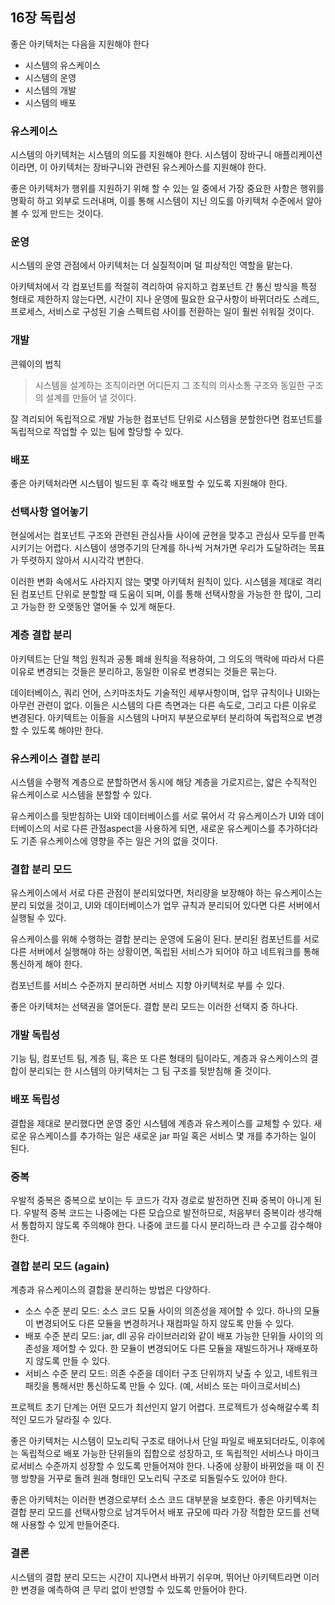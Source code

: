 ## 16장 독립성

좋은 아키텍처는 다음을 지원해야 한다

- 시스템의 유스케이스
- 시스템의 운영
- 시스템의 개발
- 시스템의 배포

### 유스케이스

시스템의 아키텍처는 시스템의 의도를 지원해야 한다.
시스템이 장바구니 애플리케이션이라면, 이 아키텍처는 장바구니와 관련된 유스케아스를 지원해야 한다.

좋은 아키텍처가 행위를 지원하기 위해 할 수 있는 일 중에서 가장 중요한 사항은 행위를 명확히 하고 외부로 드러내며, 이를 통해 시스템이 지닌 의도를 아키텍처 수준에서 알아볼 수 있게 만드는 것이다.

### 운영

시스템의 운영 관점에서 아키텍처는 더 실질적이며 덜 피상적인 역할을 맡는다.

아키텍처에서 각 컴포넌트를 적절히 격리하여 유지하고 컴포넌트 간 통신 방식을 특정 형태로 제한하지 않는다면, 시간이 지나 운영에 필요한 요구사항이 바뀌더라도 스레드, 프로세스, 서비스로 구성된 기술 스펙트럼 사이를 전환하는 일이 훨씬 쉬워질 것이다.

### 개발

콘웨이의 법칙

> 시스템을 설계하는 조직이라면 어디든지 그 조직의 의사소통 구조와 동일한 구조의 설계를 만들어 낼 것이다.

잘 격리되어 독립적으로 개발 가능한 컴포넌트 단위로 시스템을 분할한다면 컴포넌트를 독립적으로 작업할 수 있는 팀에 할당할 수 있다.

### 배포

좋은 아키텍처라면 시스템이 빌드된 후 즉각 배포할 수 있도록 지원해야 한다.

### 선택사항 열어놓기

현실에서는 컴포넌트 구조와 관련된 관심사들 사이에 균현을 맞추고 관심사 모두를 만족시키기는 어렵다.
시스템이 생명주기의 단계를 하나씩 거쳐가면 우리가 도달하려는 목표가  뚜렷하지 않아서 시시각각 변한다.

이러한 변화 속에서도 사라지지 않는 몇몇 아키텍처 원칙이 있다.
시스템을 제대로 격리된 컴포넌트 단위로 분할할 때 도움이 되며, 이를 통해 선택사항을 가능한 한 많이, 그리고 가능한 한 오랫동안 열어둘 수 있게 해둔다.

### 계층 결합 분리

아키텍트는 단일 책임 원칙과 공통 폐쇄 원칙을 적용하여, 그 의도의 맥락에 따라서 다른 이유로 변경되는 것들은 분리하고, 동일한 이유로 변경되는 것들은 묶는다.

데이터베이스, 쿼리 언어, 스키마조차도 기술적인 세부사항이며, 업무 규칙이나 UI와는 아무런 관련이 없다.
이들은 시스템의 다른 측면과는 다른 속도로, 그리고 다른 이유로 변경된다.
아키텍트는 이들을 시스템의 나머지 부분으로부터 분리하여 독럽적으로 변경할 수 있도록 해야만 한다.

### 유스케이스 결합 분리

시스템을 수평적 계층으로 분할하면서 동시에 해당 계층을 가로지르는, 얇은 수직적인 유스케이스로 시스템을 분할할 수 있다.

유스케이스를 뒷받침하는 UI와 데이터베이스를 서로 묶어서 각 유스케이스가 UI와 데이터베이스의 서로 다른 관점aspect을 사용하게 되면, 새로운 유스케이스를 추가하더라도 기존 유스케이스에 영향을 주는 일은 거의 없을 것이다.

### 결합 분리 모드

유스케이스에서 서로 다른 관점이 분리되었다면, 처리량을 보장해야 하는 유스케이스는 분리 되었을 것이고, UI와 데이터베이스가 업무 규칙과 분리되어 있다면 다른 서버에서 실행될 수 있다.

유스케이스를 위해 수행하는 결합 분리는 운영에 도움이 된다.
분리된 컴포넌트를 서로 다른 서버에서 실행해야 하는 상황이면, 독립된 서비스가 되어야 하고 네트워크를 통해 통신하게 해야 한다.

컴포넌트를 서비스 수준까지 분리하면 서비스 지향 아키텍처로 부를 수 있다.

좋은 아키텍처는 선택권을 열어둔다. 결합 분리 모드는 이러한 선택지 중 하나다.

### 개발 독립성

기능 팀, 컴포넌트 팀, 계층 팀, 혹은 또 다른 형태의 팀이라도, 계층과 유스케이스의 결합이 분리되는 한 시스템의 아키텍처는 그 팀 구조를 뒷받침해 줄 것이다.

### 배포 독립성

결합을 제대로 분리했다면 운영 중인 시스템에 계층과 유스케이스를 교체할 수 있다.
새로운 유스케이스를 추가하는 일은 새로운 jar 파일 혹은 서비스 몇 개를 추가하는 일이 된다.

### 중복

우발적 중복은 중복으로 보이는 두 코드가 각자 경로로 발전하면 진짜 중복이 아니게 된다.
우발적 중복 코드는 나중에는 다른 모습으로 발전하므로, 처음부터 중복이라 생각해서 통합하지 않도록 주의해야 한다.
나중에 코드를 다시 분리하느라 큰 수고를 감수해야 한다.

### 결합 분리 모드 (again)

계층과 유스케이스의 결합을 분리하는 방법은 다양하다.

- 소스 수준 분리 모드: 소스 코드 모듈 사이의 의존성을 제어할 수 있다. 하나의 모듈이 변경되어도 다른 모듈을 변경하거나 재컴파일 하지 않도록 만들 수 있다.
- 배포 수준 분리 모드: jar, dll 공유 라이브러리와 같이 배포 가능한 단위들 사이의 의존성을 제어할 수 있다. 한 모듈이 변경되어도 다른 모듈을 재빌드하거나 재배포하지 않도록 만들 수 있다.
- 서비스 수준 분리 모드: 의존 수준을 데이터 구조 단위까지 낮출 수 있고, 네트워크 패킷을 통해서만 통신하도록 만들 수 있다. (예, 서비스 또는 마이크로서비스)

프로젝트 초기 단계는 어떤 모드가 최선인지 알기 어렵다.
프로젝트가 성숙해갈수록 최적인 모드가 달라질 수 있다.

좋은 아키텍처는 시스템이 모노리틱 구조로 태어나서 단일 파일로 배포되더라도, 이후에는 독립적으로 배포 가능한 단위들의 집합으로 성장하고, 또 독립적인 서비스나 마이크로서비스 수준까지 성장할 수 있도록 만들어져야 한다.
나중에 상황이 바뀌었을 때 이 진행 방향을 거꾸로 돌려 원래 형태인 모노리틱 구조로 되돌릴수도 있어야 한다.

좋은 아키텍처는 이러한 변경으로부터 소스 코드 대부분을 보호한다.
좋은 아키텍처는 결합 분리 모드를 선택사항으로 남겨두어서 배포 규모에 따라 가장 적합한 모드를 선택해 사용할 수 있게 만들어준다.

### 결론

시스템의 결합 분리 모드는 시간이 지나면서 바뀌기 쉬우며, 뛰어난 아키텍트라면 이러한 변경을 예측하여 큰 무리 없이 반영할 수 있도록 만들어야 한다.
